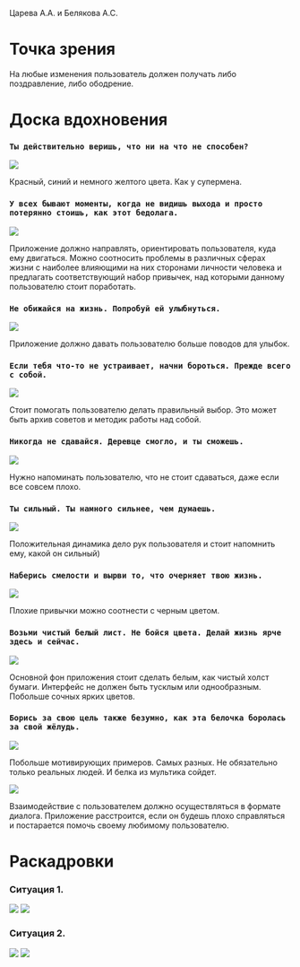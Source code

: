 Царева А.А. и Белякова А.С.

# Точка зрения
На любые изменения пользователь должен получать либо поздравление, либо ободрение. 

# Доска вдохновения 

### `Ты действительно веришь, что ни на что не способен?`
![](https://github.com/RybinskHCI2019/assignment2-rapid-prototyping-Alevtina98/blob/master/resolve/1.jpg)

Красный, синий и немного желтого цвета. Как у супермена.

### `У всех бывают моменты, когда не видишь выхода и просто потерянно стоишь, как этот бедолага. `
![](https://github.com/RybinskHCI2019/assignment2-rapid-prototyping-Alevtina98/blob/master/resolve/2.jpg)

Приложение должно направлять, ориентировать пользователя, куда ему двигаться. Можно соотносить проблемы в различных сферах жизни с наиболее влияющими на них сторонами личности человека и предлагать соответствующий набор привычек, над которыми данному пользователю стоит поработать.

### `Не обижайся на жизнь. Попробуй ей улыбнуться.`
![](https://github.com/RybinskHCI2019/assignment2-rapid-prototyping-Alevtina98/blob/master/resolve/3.jpg)

Приложение должно давать пользователю больше поводов для улыбок.

### `Если тебя что-то не устраивает, начни бороться. Прежде всего с собой. `
![](https://github.com/RybinskHCI2019/assignment2-rapid-prototyping-Alevtina98/blob/master/resolve/4.jpg)

Стоит помогать пользователю делать правильный выбор. Это может быть архив советов и методик работы над собой.

### `Никогда не сдавайся. Деревце смогло, и ты сможешь.`
![](https://github.com/RybinskHCI2019/assignment2-rapid-prototyping-Alevtina98/blob/master/resolve/5.jpg)

Нужно напоминать пользователю, что не стоит сдаваться, даже если все совсем плохо.

### `Ты сильный. Ты намного сильнее, чем думаешь.`
![](https://github.com/RybinskHCI2019/assignment2-rapid-prototyping-Alevtina98/blob/master/resolve/6.jpg)

Положительная динамика дело рук пользователя и стоит напомнить ему, какой он сильный)

### `Наберись смелости и вырви то, что очерняет твою жизнь.`
![](https://github.com/RybinskHCI2019/assignment2-rapid-prototyping-Alevtina98/blob/master/resolve/7.jpg)

Плохие привычки можно соотнести с черным цветом.

### `Возьми чистый белый лист. Не бойся цвета. Делай жизнь ярче здесь и сейчас. `
![](https://github.com/RybinskHCI2019/assignment2-rapid-prototyping-Alevtina98/blob/master/resolve/8.jpg)

Основной фон приложения стоит сделать белым, как чистый холст бумаги. Интерфейс не должен быть тусклым или однообразным. Побольше сочных ярких цветов.

### `Борись за свою цель также безумно, как эта белочка боролась за свой жёлудь.`
![](https://github.com/RybinskHCI2019/assignment2-rapid-prototyping-Alevtina98/blob/master/resolve/9.jpg)

Побольше мотивирующих примеров. Самых разных. Не обязательно только реальных людей. И белка из мультика сойдет.

![](https://github.com/RybinskHCI2019/assignment2-rapid-prototyping-Alevtina98/blob/master/resolve/10.jpg)

Взаимодействие с пользователем должно осуществляться в формате диалога. Приложение расстроится, если он будешь плохо справляться и постарается помочь своему любимому пользователю. 

# Раскадровки
### Ситуация 1.
![](https://github.com/RybinskHCI2019/assignment2-rapid-prototyping-Alevtina98/blob/master/resolve/Раскадровка_1_1.jpg)
![](https://github.com/RybinskHCI2019/assignment2-rapid-prototyping-Alevtina98/blob/master/resolve/Раскадровка_1_2.jpg)
### Ситуация 2.
![](https://github.com/RybinskHCI2019/assignment2-rapid-prototyping-Alevtina98/blob/master/resolve/Раскадровка_2_1.jpg)
![](https://github.com/RybinskHCI2019/assignment2-rapid-prototyping-Alevtina98/blob/master/resolve/Раскадровка_2_2.jpg)
